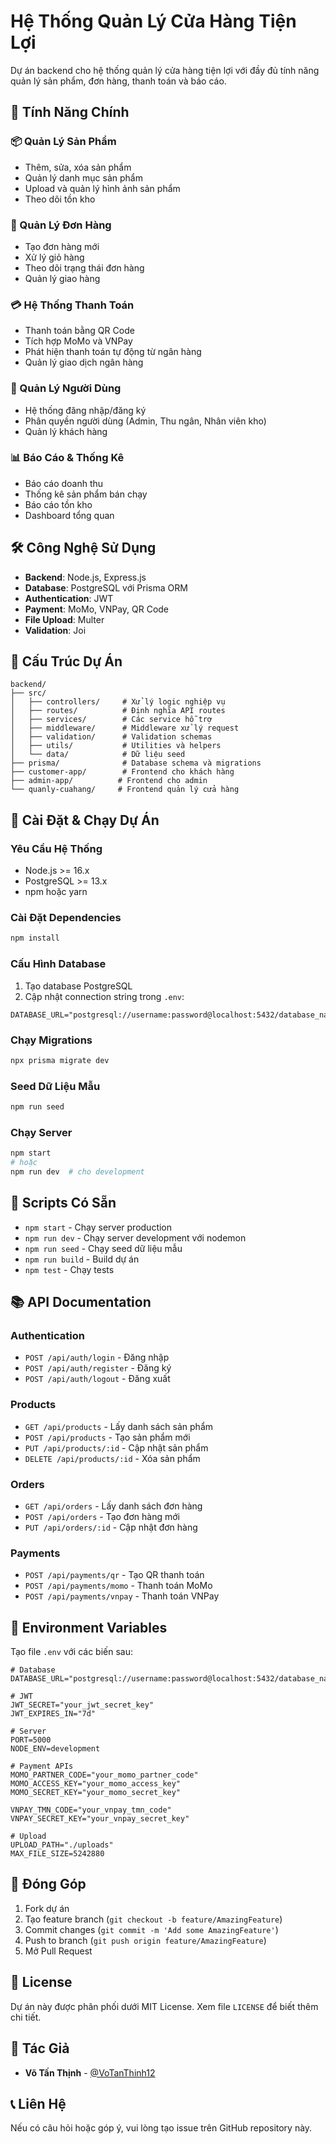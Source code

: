 # Hệ Thống Quản Lý Cửa Hàng Tiện Lợi

Dự án backend cho hệ thống quản lý cửa hàng tiện lợi với đầy đủ tính năng quản lý sản phẩm, đơn hàng, thanh toán và báo cáo.

## 🚀 Tính Năng Chính

### 📦 Quản Lý Sản Phẩm
- Thêm, sửa, xóa sản phẩm
- Quản lý danh mục sản phẩm
- Upload và quản lý hình ảnh sản phẩm
- Theo dõi tồn kho

### 🛒 Quản Lý Đơn Hàng
- Tạo đơn hàng mới
- Xử lý giỏ hàng
- Theo dõi trạng thái đơn hàng
- Quản lý giao hàng

### 💳 Hệ Thống Thanh Toán
- Thanh toán bằng QR Code
- Tích hợp MoMo và VNPay
- Phát hiện thanh toán tự động từ ngân hàng
- Quản lý giao dịch ngân hàng

### 👥 Quản Lý Người Dùng
- Hệ thống đăng nhập/đăng ký
- Phân quyền người dùng (Admin, Thu ngân, Nhân viên kho)
- Quản lý khách hàng

### 📊 Báo Cáo & Thống Kê
- Báo cáo doanh thu
- Thống kê sản phẩm bán chạy
- Báo cáo tồn kho
- Dashboard tổng quan

## 🛠️ Công Nghệ Sử Dụng

- **Backend**: Node.js, Express.js
- **Database**: PostgreSQL với Prisma ORM
- **Authentication**: JWT
- **Payment**: MoMo, VNPay, QR Code
- **File Upload**: Multer
- **Validation**: Joi

## 📁 Cấu Trúc Dự Án

```
backend/
├── src/
│   ├── controllers/     # Xử lý logic nghiệp vụ
│   ├── routes/          # Định nghĩa API routes
│   ├── services/        # Các service hỗ trợ
│   ├── middleware/      # Middleware xử lý request
│   ├── validation/      # Validation schemas
│   ├── utils/           # Utilities và helpers
│   └── data/            # Dữ liệu seed
├── prisma/              # Database schema và migrations
├── customer-app/        # Frontend cho khách hàng
├── admin-app/          # Frontend cho admin
└── quanly-cuahang/     # Frontend quản lý cửa hàng
```

## 🚀 Cài Đặt & Chạy Dự Án

### Yêu Cầu Hệ Thống
- Node.js >= 16.x
- PostgreSQL >= 13.x
- npm hoặc yarn

### Cài Đặt Dependencies
```bash
npm install
```

### Cấu Hình Database
1. Tạo database PostgreSQL
2. Cập nhật connection string trong `.env`:
```env
DATABASE_URL="postgresql://username:password@localhost:5432/database_name"
```

### Chạy Migrations
```bash
npx prisma migrate dev
```

### Seed Dữ Liệu Mẫu
```bash
npm run seed
```

### Chạy Server
```bash
npm start
# hoặc
npm run dev  # cho development
```

## 🔧 Scripts Có Sẵn

- `npm start` - Chạy server production
- `npm run dev` - Chạy server development với nodemon
- `npm run seed` - Chạy seed dữ liệu mẫu
- `npm run build` - Build dự án
- `npm test` - Chạy tests

## 📚 API Documentation

### Authentication
- `POST /api/auth/login` - Đăng nhập
- `POST /api/auth/register` - Đăng ký
- `POST /api/auth/logout` - Đăng xuất

### Products
- `GET /api/products` - Lấy danh sách sản phẩm
- `POST /api/products` - Tạo sản phẩm mới
- `PUT /api/products/:id` - Cập nhật sản phẩm
- `DELETE /api/products/:id` - Xóa sản phẩm

### Orders
- `GET /api/orders` - Lấy danh sách đơn hàng
- `POST /api/orders` - Tạo đơn hàng mới
- `PUT /api/orders/:id` - Cập nhật đơn hàng

### Payments
- `POST /api/payments/qr` - Tạo QR thanh toán
- `POST /api/payments/momo` - Thanh toán MoMo
- `POST /api/payments/vnpay` - Thanh toán VNPay

## 🔐 Environment Variables

Tạo file `.env` với các biến sau:

```env
# Database
DATABASE_URL="postgresql://username:password@localhost:5432/database_name"

# JWT
JWT_SECRET="your_jwt_secret_key"
JWT_EXPIRES_IN="7d"

# Server
PORT=5000
NODE_ENV=development

# Payment APIs
MOMO_PARTNER_CODE="your_momo_partner_code"
MOMO_ACCESS_KEY="your_momo_access_key"
MOMO_SECRET_KEY="your_momo_secret_key"

VNPAY_TMN_CODE="your_vnpay_tmn_code"
VNPAY_SECRET_KEY="your_vnpay_secret_key"

# Upload
UPLOAD_PATH="./uploads"
MAX_FILE_SIZE=5242880
```

## 🤝 Đóng Góp

1. Fork dự án
2. Tạo feature branch (`git checkout -b feature/AmazingFeature`)
3. Commit changes (`git commit -m 'Add some AmazingFeature'`)
4. Push to branch (`git push origin feature/AmazingFeature`)
5. Mở Pull Request

## 📄 License

Dự án này được phân phối dưới MIT License. Xem file `LICENSE` để biết thêm chi tiết.

## 👥 Tác Giả

- **Võ Tấn Thịnh** - [@VoTanThinh12](https://github.com/VoTanThinh12)

## 📞 Liên Hệ

Nếu có câu hỏi hoặc góp ý, vui lòng tạo issue trên GitHub repository này.
